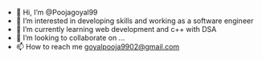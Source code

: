 - 👋 Hi, I’m @Poojagoyal99
- 👀 I’m interested in developing skills and working as a software engineer
- 🌱 I’m currently learning web development and c++ with DSA
- 💞️ I’m looking to collaborate on ...
- 📫 How to reach me goyalpooja9902@gmail.com

<!---
Poojagoyal99/Poojagoyal99 is a ✨ special ✨ repository because its `README.md` (this file) appears on your GitHub profile.
You can click the Preview link to take a look at your changes.
--->

